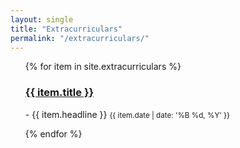 ```yaml
---
layout: single
title: "Extracurriculars"
permalink: "/extracurriculars/"
---
```


<ul>
  {% for item in site.extracurriculars %}
    <p>
      <h3><a href="{{ item.url }}">{{ item.title }}</a></h3>
      - {{ item.headline }}
      <small style="text-align:right">{{ item.date | date: '%B %d, %Y' }}</small>
    </p>
  {% endfor %}
</ul>